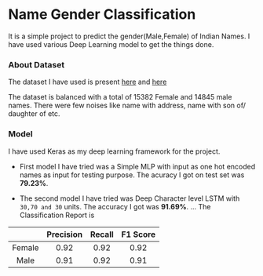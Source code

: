 # Name Gender Classification
It is a simple project to predict the gender(Male,Female) of Indian Names. I have used various Deep Learning model to get the things done.
### About Dataset
The dataset I have used is present [here](https://gist.github.com/mbejda/7f86ca901fe41bc14a63) and [here](https://gist.github.com/mbejda/9b93c7545c9dd93060bd)

The dataset is balanced with a total of 15382 Female and 14845 male names. There were few noises like name with address, name with son of/ daughter of etc.

### Model
I have used Keras as my deep learning framework for the project.
* First model I have tried was a Simple MLP with input as one hot encoded names as input for testing purpose. The acuracy I got on test set was **79.23%**.

* The second model I have tried was Deep Character level LSTM with `30,70 and 30` units. The accuracy I got was **91.69%**.
... The Classification Report is 

|   |  Precision | Recall  | F1 Score  |
|:-:|:-:|:-:|:-:|
| Female  | 0.92  | 0.92  | 0.92  |
| Male |  0.91 | 0.92  | 0.91  |
